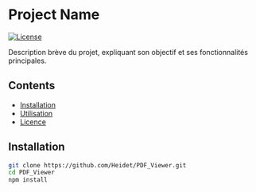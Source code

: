 # Project Name

[![License](https://img.shields.io/badge/license-MIT-blue.svg)](https://opensource.org/licenses/MIT)

Description brève du projet, expliquant son objectif et ses fonctionnalités principales.

## Contents

- [Installation](#installation)
- [Utilisation](#utilisation)
- [Licence](#licence)

## Installation

```bash
git clone https://github.com/Heidet/PDF_Viewer.git
cd PDF_Viewer
npm install
